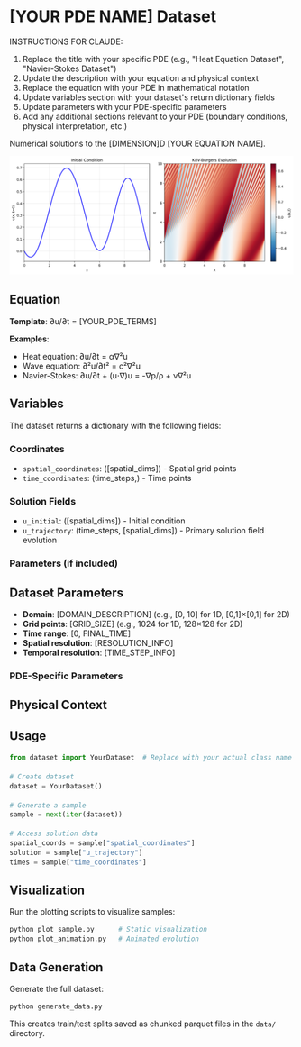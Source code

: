 # [YOUR PDE NAME] Dataset

INSTRUCTIONS FOR CLAUDE:
1. Replace the title with your specific PDE (e.g., "Heat Equation Dataset", "Navier-Stokes Dataset")  
2. Update the description with your equation and physical context
3. Replace the equation with your PDE in mathematical notation
4. Update variables section with your dataset's return dictionary fields
5. Update parameters with your PDE-specific parameters
6. Add any additional sections relevant to your PDE (boundary conditions, physical interpretation, etc.)

Numerical solutions to the [DIMENSION]D [YOUR EQUATION NAME].

![Sample Plot](sample_plot.png)

## Equation

<!-- TODO: Replace with your PDE in mathematical notation -->
**Template**: ∂u/∂t = [YOUR_PDE_TERMS]

**Examples**:
- Heat equation: ∂u/∂t = α∇²u
- Wave equation: ∂²u/∂t² = c²∇²u  
- Navier-Stokes: ∂u/∂t + (u⋅∇)u = -∇p/ρ + ν∇²u

## Variables

<!-- TODO: Update this section with your dataset's return dictionary fields -->
The dataset returns a dictionary with the following fields:

### Coordinates
- `spatial_coordinates`: ([spatial_dims]) - Spatial grid points
- `time_coordinates`: (time_steps,) - Time points

### Solution Fields
- `u_initial`: ([spatial_dims]) - Initial condition
- `u_trajectory`: (time_steps, [spatial_dims]) - Primary solution field evolution
<!-- Add your additional fields:
- `v_trajectory`: (time_steps, [spatial_dims]) - Secondary field (if applicable)
- `p_trajectory`: (time_steps, [spatial_dims]) - Pressure field (for fluids)
- `energy`: (time_steps,) - Energy over time
- `vorticity`: (time_steps, [spatial_dims]) - Vorticity field
-->

### Parameters (if included)
<!-- TODO: List any PDE parameters included in the dataset
- `diffusion_coeff`: Diffusion coefficient value
- `wave_speed`: Wave propagation speed
- `reynolds_number`: Reynolds number (for fluids)
-->

## Dataset Parameters

<!-- TODO: Update with your specific parameters -->
- **Domain**: [DOMAIN_DESCRIPTION] (e.g., [0, 10] for 1D, [0,1]×[0,1] for 2D)
- **Grid points**: [GRID_SIZE] (e.g., 1024 for 1D, 128×128 for 2D)
- **Time range**: [0, FINAL_TIME]
- **Spatial resolution**: [RESOLUTION_INFO]
- **Temporal resolution**: [TIME_STEP_INFO]

### PDE-Specific Parameters
<!-- TODO: Add your equation coefficients and parameters
- **Diffusion coefficient**: α = [VALUE]
- **Wave speed**: c = [VALUE] 
- **Viscosity**: ν = [VALUE]
- **Boundary conditions**: [DESCRIPTION]
-->

## Physical Context

<!-- TODO: Add description of the physical system
**Template**: This dataset simulates [PHYSICAL_SYSTEM] governed by the [EQUATION_NAME]. 
The equation models [PHYSICAL_PHENOMENA] and is relevant for [APPLICATIONS].

**Examples**:
- Heat diffusion in a rod with various initial temperature profiles
- Wave propagation with different boundary conditions
- Fluid flow in a lid-driven cavity at various Reynolds numbers
-->

## Usage

```python
from dataset import YourDataset  # Replace with your actual class name

# Create dataset
dataset = YourDataset()

# Generate a sample
sample = next(iter(dataset))

# Access solution data
spatial_coords = sample["spatial_coordinates"]
solution = sample["u_trajectory"]
times = sample["time_coordinates"]
```

## Visualization

Run the plotting scripts to visualize samples:

```bash
python plot_sample.py      # Static visualization
python plot_animation.py   # Animated evolution
```

## Data Generation

Generate the full dataset:

```bash
python generate_data.py
```

This creates train/test splits saved as chunked parquet files in the `data/` directory.